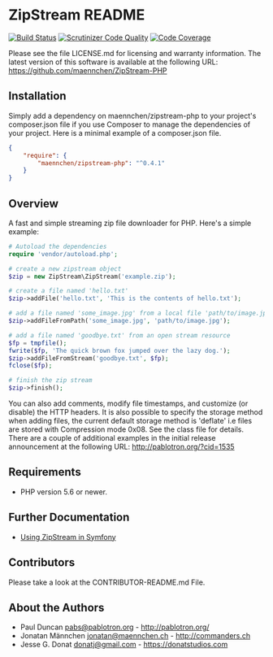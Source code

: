 # ZipStream README

[![Build Status](https://travis-ci.org/maennchen/ZipStream-PHP.svg?branch=master)](https://travis-ci.org/maennchen/ZipStream-PHP)
[![Scrutinizer Code Quality](https://scrutinizer-ci.com/g/maennchen/ZipStream-PHP/badges/quality-score.png?b=master)](https://scrutinizer-ci.com/g/maennchen/ZipStream-PHP/?branch=develop)
[![Code Coverage](https://scrutinizer-ci.com/g/maennchen/ZipStream-PHP/badges/coverage.png?b=master)](https://scrutinizer-ci.com/g/maennchen/ZipStream-PHP/?branch=develop)

Please see the file LICENSE.md for licensing and warranty information.  The
latest version of this software is available at the following URL: https://github.com/maennchen/ZipStream-PHP

## Installation
Simply add a dependency on maennchen/zipstream-php to your project's composer.json file if you use Composer to manage the dependencies of your project. Here is a minimal example of a composer.json file.

```json
{
    "require": {
        "maennchen/zipstream-php": "^0.4.1"
    }
}
```

## Overview
A fast and simple streaming zip file downloader for PHP.  Here's a
simple example:
```php
# Autoload the dependencies
require 'vendor/autoload.php';

# create a new zipstream object
$zip = new ZipStream\ZipStream('example.zip');

# create a file named 'hello.txt' 
$zip->addFile('hello.txt', 'This is the contents of hello.txt');

# add a file named 'some_image.jpg' from a local file 'path/to/image.jpg'
$zip->addFileFromPath('some_image.jpg', 'path/to/image.jpg');

# add a file named 'goodbye.txt' from an open stream resource
$fp = tmpfile();
fwrite($fp, 'The quick brown fox jumped over the lazy dog.');
$zip->addFileFromStream('goodbye.txt', $fp);
fclose($fp);

# finish the zip stream
$zip->finish();
```

You can also add comments, modify file timestamps, and customize (or
disable) the HTTP headers. It is also possible to specify the storage method when adding files,
the current default storage method is 'deflate' i.e files are stored with Compression mode 0x08.
  See the class file for details.  There are a
couple of additional examples in the initial release announcement at the
following URL: http://pablotron.org/?cid=1535

## Requirements

  * PHP version 5.6 or newer.

## Further Documentation

  * [Using ZipStream in Symfony](/doc/Symfony.md)

## Contributors
Please take a look at the CONTRIBUTOR-README.md File.

## About the Authors
* Paul Duncan <pabs@pablotron.org> - http://pablotron.org/
* Jonatan Männchen <jonatan@maennchen.ch> - http://commanders.ch
* Jesse G. Donat <donatj@gmail.com> - https://donatstudios.com
